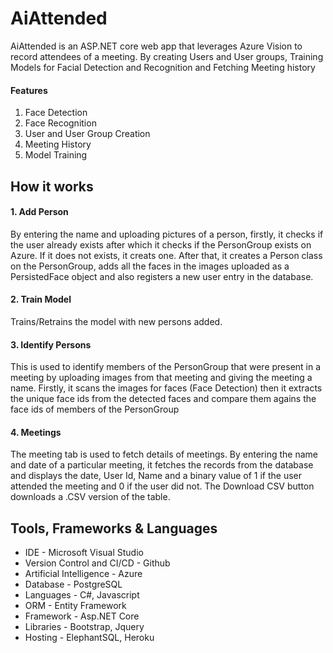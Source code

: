 # AiAttended

 AiAttended is an ASP.NET core web app that leverages Azure Vision to record attendees of a meeting. By creating Users and User groups, Training Models for Facial Detection and Recognition and Fetching Meeting history

#### Features

1. Face Detection 
2. Face Recognition
3. User and User Group Creation
4. Meeting History
5. Model Training
 
## How it works

#### 1. Add Person
By entering the name and uploading pictures of a person, firstly, it checks if the user already exists after which it checks if the PersonGroup exists on Azure. If it does not exists, it creats one.
After that, it creates a Person class on the PersonGroup, adds all the faces in the images uploaded as a PersistedFace object and also registers a new user entry in the database.

#### 2. Train Model
Trains/Retrains the model with new persons added.

#### 3. Identify Persons
This is used to identify members of the PersonGroup that were present in a meeting by uploading images from that meeting and giving the meeting a name.
Firstly, it scans the images for faces (Face Detection) then it extracts the unique face ids from the detected faces and compare them agains the face ids of members of the PersonGroup

#### 4. Meetings
The meeting tab is used to fetch details of meetings. By entering the name and date of a particular meeting, it fetches the records from the database and displays the date, User Id, Name and a binary 
value of 1 if the user attended the meeting and 0 if the user did not.
The Download CSV button downloads a .CSV version of the table.


## Tools, Frameworks & Languages

- IDE - Microsoft Visual Studio
- Version Control and CI/CD - Github
- Artificial Intelligence - Azure
- Database - PostgreSQL
- Languages - C#, Javascript
- ORM - Entity Framework
- Framework - Asp.NET Core
- Libraries - Bootstrap, Jquery
- Hosting - ElephantSQL, Heroku
